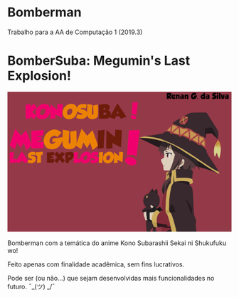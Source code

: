 # Bomberman
Trabalho para a AA de Computação 1 (2019.3)

<h1>BomberSuba: Megumin's Last Explosion!</h1>

<center>

<img src="Intro/kono_intro.png"/>

</center>

Bomberman com a temática do anime Kono Subarashii Sekai ni Shukufuku wo! 

Feito apenas com finalidade acadêmica, sem fins lucrativos. 

Pode ser (ou não...) que sejam desenvolvidas mais funcionalidades no futuro. ¯\_(ツ) _/¯ 